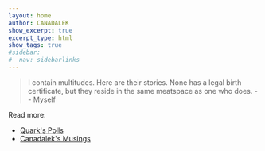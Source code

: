 ```yaml
---
layout: home	
author: CANADALEK
show_excerpt: true 
excerpt_type: html
show_tags: true
#sidebar: 
#  nav: sidebarlinks	
---
```


> 
>
> I contain multitudes. 
> Here are their stories. 
> None has a legal birth certificate, but they reside in the same meatspace as one who does.
>    -- Myself
> 

Read more:
- [Quark's Polls](quark)
- [Canadalek's Musings](https://medium.com/@CANADALEK)
